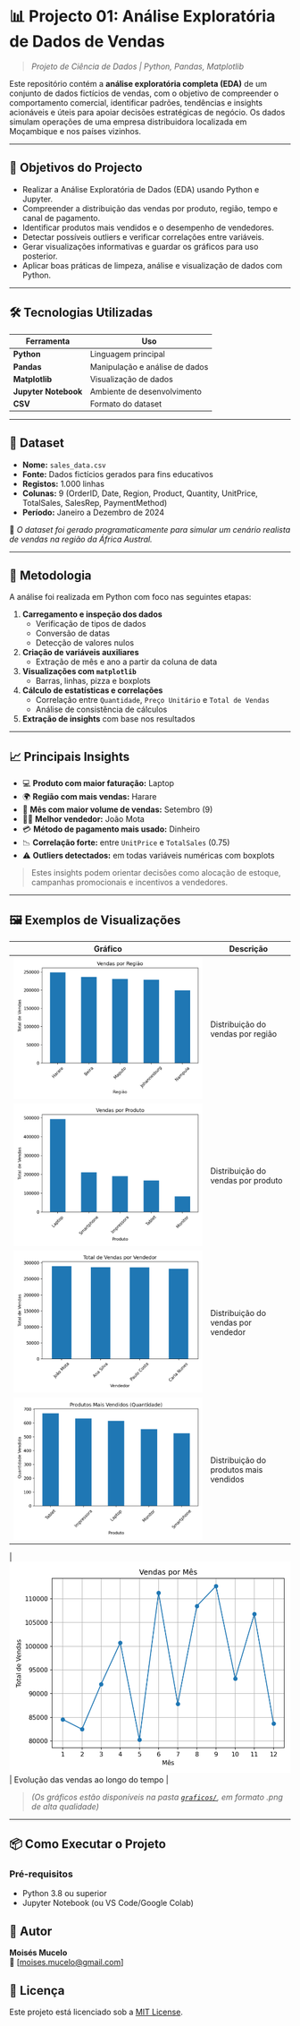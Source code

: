 # 📊 Projecto 01: Análise Exploratória de Dados de Vendas

> *Projeto de Ciência de Dados | Python, Pandas, Matplotlib*

Este repositório contém a **análise exploratória completa (EDA)** de um conjunto de dados fictícios de vendas, com o objetivo de compreender o comportamento comercial, identificar padrões, tendências e insights acionáveis e úteis para apoiar decisões estratégicas de negócio. Os dados simulam operações de uma empresa distribuidora localizada em Moçambique e nos países vizinhos.

---

## 🎯 Objetivos do Projecto

- Realizar a Análise Exploratória de Dados (EDA) usando Python e Jupyter.
- Compreender a distribuição das vendas por produto, região, tempo e canal de pagamento.
- Identificar produtos mais vendidos e o desempenho de vendedores.
- Detectar possíveis outliers e verificar correlações entre variáveis.
- Gerar visualizações informativas e guardar os gráficos para uso posterior.
- Aplicar boas práticas de limpeza, análise e visualização de dados com Python.

---

## 🛠 Tecnologias Utilizadas

| Ferramenta | Uso |
|----------|-----|
| **Python** | Linguagem principal |
| **Pandas** | Manipulação e análise de dados |
| **Matplotlib** | Visualização de dados |
| **Jupyter Notebook** | Ambiente de desenvolvimento |
| **CSV** | Formato do dataset |

---

## 📁 Dataset

- **Nome:** `sales_data.csv`
- **Fonte:** Dados fictícios gerados para fins educativos
- **Registos:** 1.000 linhas
- **Colunas:** 9 (OrderID, Date, Region, Product, Quantity, UnitPrice, TotalSales, SalesRep, PaymentMethod)
- **Período:** Janeiro a Dezembro de 2024

📌 *O dataset foi gerado programaticamente para simular um cenário realista de vendas na região da África Austral.*

---

## 🧠 Metodologia

A análise foi realizada em Python com foco nas seguintes etapas:

1. **Carregamento e inspeção dos dados**
   - Verificação de tipos de dados
   - Conversão de datas
   - Detecção de valores nulos
2. **Criação de variáveis auxiliares**
   - Extração de mês e ano a partir da coluna de data
3. **Visualizações com `matplotlib`**
   - Barras, linhas, pizza e boxplots
4. **Cálculo de estatísticas e correlações**
   - Correlação entre `Quantidade`, `Preço Unitário` e `Total de Vendas`
   - Análise de consistência de cálculos
5. **Extração de insights** com base nos resultados

---

## 📈 Principais Insights

- 💻 **Produto com maior faturação:** Laptop
- 🌍 **Região com mais vendas:** Harare
- 📅 **Mês com maior volume de vendas:** Setembro (9)
- 🧑‍💼 **Melhor vendedor:** João Mota
- 💳 **Método de pagamento mais usado:** Dinheiro
- 📉 **Correlação forte:** entre `UnitPrice` e `TotalSales` (0.75)
- ⚠️ **Outliers detectados:** em todas variáveis numéricas com boxplots

> Estes insights podem orientar decisões como alocação de estoque, campanhas promocionais e incentivos a vendedores.

---

## 🖼 Exemplos de Visualizações

| Gráfico | Descrição |
|-------|-----------|
| ![Vendas por Região](graficos/vendas_por_regiao.png) | Distribuição do vendas por região |
| ![Vendas por Produto](graficos/vendas_por_produto.png) | Distribuição do vendas por produto |
| ![Vendas por Vendedor](graficos/vendas_por_vendedor.png) | Distribuição do vendas por vendedor |
| ![Produtos mais Vendidos](graficos/produtos_mais_vendidos_quantidade.png) | Distribuição do produtos mais vendidos  |

| ![Tendência Mensal](graficos/vendas_por_mes.png) | Evolução das vendas ao longo do tempo |

> *(Os gráficos estão disponíveis na pasta [`graficos/`](./graficos), em formato .png de alta qualidade)*

---

## 📦 Como Executar o Projeto

### Pré-requisitos
- Python 3.8 ou superior
- Jupyter Notebook (ou VS Code/Google Colab)

## 📌 Autor

**Moisés Mucelo**  
📧 [moises.mucelo@gmail.com] 

## 📄 Licença
Este projeto está licenciado sob a [MIT License](LICENSE).

